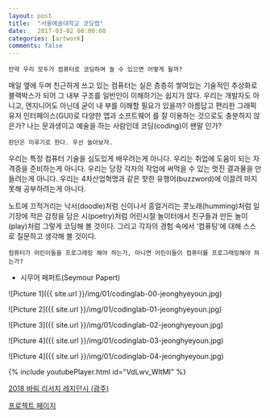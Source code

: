 ```yaml
---
layout: post
title:  "서울예술대학교 코딩랩"
date:   2017-03-02 00:00:00
categories: [artwork]
comments: false
---
```



`만약 우리 모두가 컴퓨터로 코딩하며 놀 수 있으면 어떻게 될까?`

매일 옆에 두며 친근하게 쓰고 있는 컴퓨터는 실은 층층히 쌓여있는 기술적인 추상화로 블랙박스가 되어
그 내부 구조를 일반인이 이해하기는 쉽지가 않다. 우리는 개발자도 아니고, 엔지니어도 아닌데 굳이 내
부를 이해할 필요가 있을까? 아름답고 편리한 그래픽 유저 인터페이스(GUI)로 다양한 앱과 소프트웨어
를 잘 이용하는 것으로도 충분하지 않은가? 나는 문과생이고 예술을 하는 사람인데 코딩(coding)이 왠말
인가?

`판단은 미루기로 한다. 우선 놀아보자.`

우리는 특정 컴퓨터 기술을 심도있게 배우려는게 아니다.
우리는 취업에 도움이 되는 자격증을 준비하는게 아니다.
우리는 당장 각자의 작업에 써먹을 수 있는 멋진 결과물을 만들려는게 아니다.
우리는 4차산업혁명과 같은 핫한 유행어(buzzword)에 이끌려 마지못해 공부하려는게 아니다.

노트에 끄적거리는 낙서(doodle)처럼
신이나서 흥얼거리는 콧노래(humming)처럼
일기장에 적은 감정을 담은 시(poetry)처럼
어린시절 놀이터에서 친구들과 만든 놀이(play)처럼
그렇게 코딩해 볼 것이다.
그리고 각자의 경험 속에서 ‘컴퓨팅’에 대해 스스로 질문하고 생각해 볼 것이다.

`컴퓨터가 어린이들을 프로그래밍 해야 하는가, 아니면 어린이들이 컴퓨터를 프로그래밍해야 하는가?`
- 시무어 페퍼트(Seymour Papert)



![Picture 1]({{ site.url }}/img/01/codinglab-00-jeonghyeyoun.jpg)

![Picture 2]({{ site.url }}/img/01/codinglab-01-jeonghyeyoun.jpg)

![Picture 3]({{ site.url }}/img/01/codinglab-02-jeonghyeyoun.jpg)

![Picture 4]({{ site.url }}/img/01/codinglab-03-jeonghyeyoun.jpg)

![Picture 4]({{ site.url }}/img/01/codinglab-04-jeonghyeyoun.jpg)


{% include youtubePlayer.html id="VdLwv_WltMI" %}


[2018 바림 리서치 레지던시 (광주)](https://www.facebook.com/plugins/post.php?href=https%3A%2F%2Fwww.facebook.com%2FbarimGwangju%2Fposts%2F1666158026838102&width=500)

[프로젝트 페이지](https://jeonghye-youn.github.io/gu-di.html)


<!--more-->
